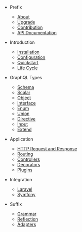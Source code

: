 - Prefix
    - [About](/README.md)
    - [Upgrade](/upgrade)
    - [Contribution](/contributions)
    - [API Documentation](http://railt.org/api/index.html)
    
- Introduction
    - [Installation](/installation)
    - [Configuration](/configuration)
    - [Quickstart](/quickstart)
    - [Life Cycle](/lifecycle)
    
- GraphQL Types
    - [Schema](/schema)
    - [Scalar](/scalar)
    - [Object](/object)
    - [Interface](/interface)
    - [Enum](/enum)
    - [Union](/union)
    - [Directive](/directive)
    - [Input](/input)
    - [Extend](/extend)
    
- Application
    - [HTTP Request and Response](/http-io)
    - [Routing](/routes)
    - [Controllers](/controllers)
    - [Decorators](/decorators)
    - [Plugins](/plugins)

- Integration
    - [Laravel](/laravel)
    - [Symfony](/symfony)
    
- Suffix
    - [Grammar](/graphql-idl)
    - [Reflection](/reflection)
    - [Adapters](/adapters)
